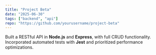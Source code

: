 ```yaml
---
title: "Project Beta"
date: "2025-06-30"
tags: ["backend", "api"]
repo: "https://github.com/yourusername/project-beta"
---
```

Built a RESTful API in **Node.js** and **Express**, with full CRUD functionality. Incorporated automated tests with **Jest** and prioritized performance optimizations.
